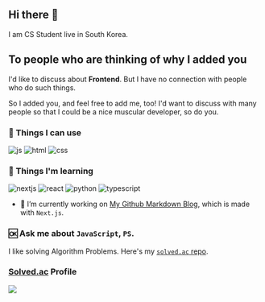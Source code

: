 ## Hi there 👋

<!--
**johannblue/johannblue** is a ✨ _special_ ✨ repository because its `README.md` (this file) appears on your GitHub profile.

Here are some ideas to get you started:

- 🔭 I’m currently working on ...
- 🌱 I’m currently learning ...
- 👯 I’m looking to collaborate on ...
- 🤔 I’m looking for help with ...
- 💬 Ask me about ...
- 📫 How to reach me: ...
- 😄 Pronouns: ...
- ⚡ Fun fact: ...
-->

I am CS Student live in South Korea.

## To people who are thinking of why I added you

I'd like to discuss about **Frontend**. But I have no connection with people who do such things.

So I added you, and feel free to add me, too! I'd want to discuss with many people so that I could be a nice muscular developer, so do you.

### 💬 Things I can use

![js](https://img.shields.io/badge/JavaScript-F7DF1E?style=for-the-badge&logo=JavaScript&logoColor=white)
![html](https://img.shields.io/badge/HTML-239120?style=for-the-badge&logo=html5&logoColor=white)
![css](https://img.shields.io/badge/CSS-239120?&style=for-the-badge&logo=css3&logoColor=white)

### 🌱 Things I'm learning

![nextjs](https://img.shields.io/badge/Next.js-000?logo=nextdotjs&logoColor=fff&style=for-the-badge)
![react](https://img.shields.io/badge/React-20232A?style=for-the-badge&logo=react&logoColor=61DAFB)
![python](https://img.shields.io/badge/Python-14354C?style=for-the-badge&logo=python&logoColor=white)
![typescript](https://img.shields.io/badge/TypeScript-007ACC?style=for-the-badge&logo=typescript&logoColor=white)

- 🔭 I’m currently working on [My Github Markdown Blog](https://chayhan.github.io/markdown-blog), which is made with `Next.js`.

### 🆗 Ask me about `JavaScript`, `PS`.

I like solving Algorithm Problems. Here's my [`solved.ac` repo](https://github.com/chayhan/boj-solution).

### [Solved.ac](https://solved.ac) Profile

<img align="center" src="http://mazassumnida.wtf/api/v2/generate_badge?boj=blu3fishez">
